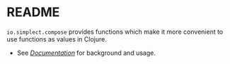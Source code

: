 # README

`io.simplect.compose` provides functions which make it more convenient to use functions as values in
Clojure.

* See [*Documentation*](https://cljdoc.org/d/io.simplect/compose) for background and usage.

